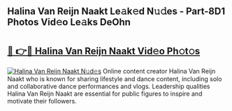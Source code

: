 ## Halina Van Reijn Naakt Le𝚊k𝚎d N𝚞𝚍es - Part-8D1 Photos Vid𝚎o Le𝚊ks DeOhn

# <h2><a href="http://fb0jaoq.evod.top/?m=Halina+Van+Reijn+Naakt">🔗 👉🔴 Halina Van Reijn Naakt Vid𝚎o Ph𝚘t𝚘s</a></h2>

[![Halina Van Reijn Naakt N𝚞d𝚎s](https://i.imgur.com/8V9OHl7.gif)](http://fb0jaoq.evod.top/?m=Halina+Van+Reijn+Naakt)
Online content creator Halina Van Reijn Naakt who is known for sharing lifestyle and dance content, including solo and collaborative dance performances and vlogs. Leadership qualities Halina Van Reijn Naakt are essential for public figures to inspire and motivate their followers. 
